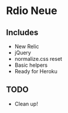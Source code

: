 Rdio Neue
===



Includes
---

- New Relic
- jQuery
- normalize.css reset
- Basic helpers
- Ready for Heroku

TODO
---

- Clean up!